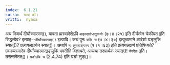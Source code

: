 ```yaml
---
index:  6.1.21
sutra:  चायः की।
vritti:  nyasa
---
```


अथ किमर्थं दीर्घोच्चारणम्(), यावता ह्यस्वादेशेऽपि `अकृत्सार्वधातुकयोः` (७।४।२५) इति दीर्घत्वेन चेकीयत इति सिद्धत्येव? इत्याह--`दीर्घोच्चारणम्()` इत्यादि। कथं पुनः `यङि च` (७।४।३०) इत्युच्यमाने आदेशो यङ्लुकि स्यात्()? प्रत्ययलक्षणेन स्यात्()। अथापि `न लुमताङ्गस्य` (१।१।६३) इति प्रत्ययलक्षणं प्रतिषिध्यते? एवमप्यस्मादेव दीर्घोच्चारमाद्यङ्लुकि भवतीति विज्ञायते, अन्यथा तदपार्थकं स्यात्()!
`चेकीतः` इति। तसन्तमेतत्()। `यङोऽचि च` (2.4.74) इति यङो लुक्()॥
